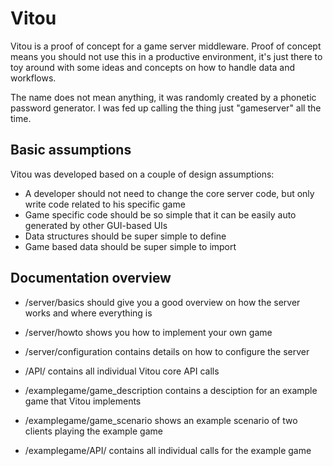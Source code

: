 # Vitou

Vitou is a proof of concept for a game server middleware. Proof of concept means you should not use this in a productive environment, it's just there to toy around with some ideas and concepts on how to handle data and workflows.

The name does not mean anything, it was randomly created by a phonetic password generator. I was fed up calling the thing just "gameserver" all the time.

## Basic assumptions

Vitou was developed based on a couple of design assumptions:

* A developer should not need to change the core server code, but only write code related to his specific game
* Game specific code should be so simple that it can be easily auto generated by other GUI-based UIs
* Data structures should be super simple to define
* Game based data should be super simple to import

## Documentation overview

* /server/basics should give you a good overview on how the server works and where everything is
* /server/howto shows you how to implement your own game
* /server/configuration contains details on how to configure the server

* /API/ contains all individual Vitou core API calls

* /examplegame/game_description contains a desciption for an example game that Vitou implements
* /examplegame/game_scenario shows an example scenario of two clients playing the example game
* /examplegame/API/ contains all individual calls for the example game

